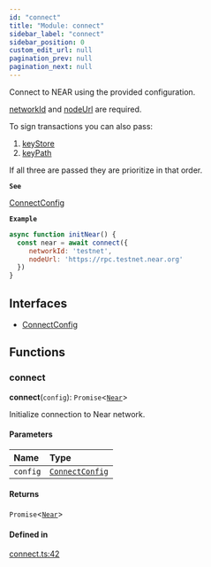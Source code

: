 ```yaml
---
id: "connect"
title: "Module: connect"
sidebar_label: "connect"
sidebar_position: 0
custom_edit_url: null
pagination_prev: null
pagination_next: null
---
```


Connect to NEAR using the provided configuration.

[networkId](../interfaces/connect.ConnectConfig.md#networkid) and [nodeUrl](../interfaces/connect.ConnectConfig.md#nodeurl) are required.

To sign transactions you can also pass:
1. [keyStore](../interfaces/connect.ConnectConfig.md#keystore)
2. [keyPath](../interfaces/connect.ConnectConfig.md#keypath)

If all three are passed they are prioritize in that order.

**`See`**

[ConnectConfig](../interfaces/connect.ConnectConfig.md)

**`Example`**

```js
async function initNear() {
  const near = await connect({
     networkId: 'testnet',
     nodeUrl: 'https://rpc.testnet.near.org'
  })
}
```

## Interfaces

- [ConnectConfig](../interfaces/connect.ConnectConfig.md)

## Functions

### connect

**connect**(`config`): `Promise`<[`Near`](../classes/near.Near.md)\>

Initialize connection to Near network.

#### Parameters

| Name | Type |
| :------ | :------ |
| `config` | [`ConnectConfig`](../interfaces/connect.ConnectConfig.md) |

#### Returns

`Promise`<[`Near`](../classes/near.Near.md)\>

#### Defined in

[connect.ts:42](https://github.com/maxhr/near--near-api-js/blob/87bf3c7e/packages/near-api-js/src/connect.ts#L42)

